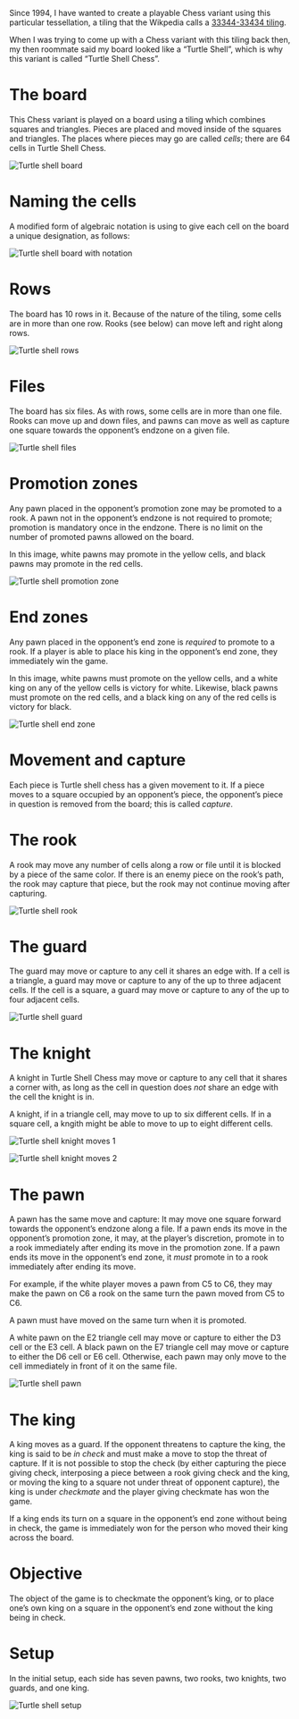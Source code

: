 Since 1994, I have wanted to create a playable Chess variant using
this particular tessellation, a tiling that the Wikpedia calls a
[33344-33434 tiling](https://en.wikipedia.org/wiki/33344-33434_tiling).

When I was trying to come up with a Chess variant with this tiling back
then, my then roommate said my board looked like a “Turtle Shell”, which
is why this variant is called “Turtle Shell Chess”.

# The board

This Chess variant is played on a board using a tiling which combines
squares and triangles.  Pieces are placed and moved inside of the
squares and triangles.  The places where pieces may go are called
*cells*; there are 64 cells in Turtle Shell Chess.

![Turtle shell board](https://raw.githubusercontent.com/samboy/ChessVariantResearch/main/TurtleShell/TurtleShell.png)

# Naming the cells

A modified form of algebraic notation is using to give each cell on
the board a unique designation, as follows:

![Turtle shell board with notation](https://raw.githubusercontent.com/samboy/ChessVariantResearch/main/TurtleShell/TurtleShell-algebraic.png)

# Rows

The board has 10 rows in it.  Because of the nature of the tiling, some
cells are in more than one row.  Rooks (see below) can move left and
right along rows.

![Turtle shell rows](https://raw.githubusercontent.com/samboy/ChessVariantResearch/main/TurtleShell/TurtleShell-sideMovePaths.png)

# Files

The board has six files.  As with rows, some cells are in more than one 
file.  Rooks can move up and down files, and pawns can move as well as
capture one square towards the opponent’s endzone on a given file.

![Turtle shell files](https://raw.githubusercontent.com/samboy/ChessVariantResearch/main/TurtleShell/TurtleShell-lancePaths.png)

# Promotion zones

Any pawn placed in the opponent’s promotion zone may be promoted to
a rook.  A pawn not in the opponent’s endzone is not required to promote;
promotion is mandatory once in the endzone.  There is no limit on the
number of promoted pawns allowed on the board.

In this image, white pawns may promote in the yellow cells, and black
pawns may promote in the red cells.

![Turtle shell promotion zone](https://raw.githubusercontent.com/samboy/ChessVariantResearch/main/TurtleShell/TurtleShell-promotionZone.png)

# End zones

Any pawn placed in the opponent’s end zone is *required* to promote to
a rook.  If a player is able to place his king in the opponent’s end 
zone, they immediately win the game.

In this image, white pawns must promote on the yellow cells, and a
white king on any of the yellow cells is victory for white.  Likewise,
black pawns must promote on the red cells, and a black king on any
of the red cells is victory for black.

![Turtle shell end zone](https://raw.githubusercontent.com/samboy/ChessVariantResearch/main/TurtleShell/TurtleShell-endzone.png)

# Movement and capture

Each piece is Turtle shell chess has a given movement to it.  If a piece
moves to a square occupied by an opponent’s piece, the opponent’s piece
in question is removed from the board; this is called *capture*.

# The rook

A rook may move any number of cells along a row or file until it is
blocked by a piece of the same color.  If there is an enemy piece on the
rook’s path, the rook may capture that piece, but the rook may not
continue moving after capturing.

![Turtle shell rook](https://raw.githubusercontent.com/samboy/ChessVariantResearch/main/TurtleShell/TurtleShell-rook.png)

# The guard

The guard may move or capture to any cell it shares an edge with.
If a cell is a triangle, a guard may move or capture to any of the up
to three adjacent cells.  If the cell is a square, a guard may move or
capture to any of the up to four adjacent cells.

![Turtle shell guard](https://raw.githubusercontent.com/samboy/ChessVariantResearch/main/TurtleShell/TurtleShell-guard.png)

# The knight

A knight in Turtle Shell Chess may move or capture to any cell that it
shares a corner with, as long as the cell in question does *not* share
an edge with the cell the knight is in.

A knight, if in a triangle cell, may move to up to six different cells.
If in a square cell, a kngith might be able to move to up to eight different
cells.

![Turtle shell knight moves 1](https://raw.githubusercontent.com/samboy/ChessVariantResearch/main/TurtleShell/TurtleShell-knight1.png)

![Turtle shell knight moves 2](https://raw.githubusercontent.com/samboy/ChessVariantResearch/main/TurtleShell/TurtleShell-knight2.png)

# The pawn

A pawn has the same move and capture: It may move one square forward
towards the opponent’s endzone along a file.  If a pawn ends its move in
the opponent’s promotion zone, it may, at the player’s discretion,
promote in to a rook immediately after ending its move in the promotion
zone.  If a pawn ends its move in the opponent’s end zone, it *must* 
promote in to a rook immediately after ending its move.

For example, if the white player moves a pawn from C5 to C6, they may
make the pawn on C6 a rook on the same turn the pawn moved from C5 to C6.

A pawn must have moved on the same turn when it is promoted.

A white pawn on the E2 triangle cell may move or capture to either the
D3 cell or the E3 cell.  A black pawn on the E7 triangle cell may move
or capture to either the D6 cell or E6 cell.  Otherwise, each pawn may
only move to the cell immediately in front of it on the same file.

![Turtle shell pawn](https://raw.githubusercontent.com/samboy/ChessVariantResearch/main/TurtleShell/TurtleShell-pawn.png)

# The king

A king moves as a guard.  If the opponent threatens to capture the king,
the king is said to be *in check* and must make a move to stop the
threat of capture.  If it is not possible to stop the check (by either
capturing the piece giving check, interposing a piece between a rook
giving check and the king, or moving the king to a square not under
threat of opponent capture), the king is under *checkmate* and the
player giving checkmate has won the game.

If a king ends its turn on a square in the opponent’s end zone without
being in check, the game is immediately won for the person who moved
their king across the board.

# Objective

The object of the game is to checkmate the opponent’s king, or to place
one’s own king on a square in the opponent’s end zone without the king
being in check.

# Setup

In the initial setup, each side has seven pawns, two rooks, two knights,
two guards, and one king.

![Turtle shell setup](https://raw.githubusercontent.com/samboy/ChessVariantResearch/main/TurtleShell/TurtleShell-setup.png)

